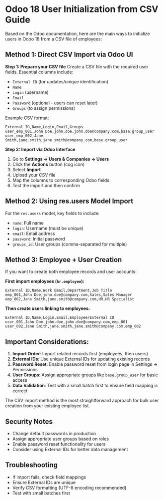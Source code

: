 # Odoo 18 User Initialization from CSV Guide

Based on the Odoo documentation, here are the main ways to initialize users in Odoo 18 from a CSV file of employees:

## Method 1: Direct CSV Import via Odoo UI

**Step 1: Prepare your CSV file**
Create a CSV file with the required user fields. Essential columns include:
- `External ID` (for updates/unique identification)
- `Name` 
- `Login` (username)
- `Email`
- `Password` (optional - users can reset later)
- `Groups` (to assign permissions)

Example CSV format:
```csv
External ID,Name,Login,Email,Groups
user_emp_001,John Doe,john.doe,john.doe@company.com,base.group_user
user_emp_002,Jane Smith,jane.smith,jane.smith@company.com,base.group_user
```

**Step 2: Import via Odoo Interface**
1. Go to **Settings → Users & Companies → Users**
2. Click the **Actions** button (cog icon)
3. Select **Import**
4. Upload your CSV file
5. Map the columns to corresponding Odoo fields
6. Test the import and then confirm

## Method 2: Using res.users Model Import

For the `res.users` model, key fields to include:
- `name`: Full name
- `login`: Username (must be unique)
- `email`: Email address
- `password`: Initial password
- `groups_id`: User groups (comma-separated for multiple)

## Method 3: Employee + User Creation

If you want to create both employee records and user accounts:

**First import employees (`hr.employee`):**
```csv
External ID,Name,Work Email,Department,Job Title
emp_001,John Doe,john.doe@company.com,Sales,Sales Manager
emp_002,Jane Smith,jane.smith@company.com,HR,HR Specialist
```

**Then create users linking to employees:**
```csv
External ID,Name,Login,Email,Employee/External ID
user_001,John Doe,john.doe,john.doe@company.com,emp_001
user_002,Jane Smith,jane.smith,jane.smith@company.com,emp_002
```

## Important Considerations:

1. **Import Order**: Import related records first (employees, then users)
2. **External IDs**: Use unique External IDs for updating existing records
3. **Password Reset**: Enable password reset from login page in Settings → Permissions
4. **User Groups**: Assign appropriate groups like `base.group_user` for basic access
5. **Data Validation**: Test with a small batch first to ensure field mapping is correct

The CSV import method is the most straightforward approach for bulk user creation from your existing employee list.

## Security Notes

- Change default passwords in production
- Assign appropriate user groups based on roles
- Enable password reset functionality for users
- Consider using External IDs for better data management

## Troubleshooting

- If import fails, check field mappings
- Ensure External IDs are unique
- Verify CSV formatting (UTF-8 encoding recommended)
- Test with small batches first